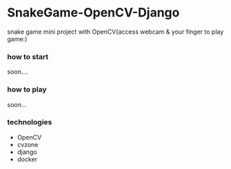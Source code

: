# SnakeGame-OpenCV-Django
snake game mini project with OpenCV(access webcam & your finger to play game:)
### how to start
soon....
### how to play
soon...
### technologies
<ul>
    <li>OpenCV</li>
    <li>cvzone</li>
    <li>django</li>
    <li>docker</li>
</ul>

